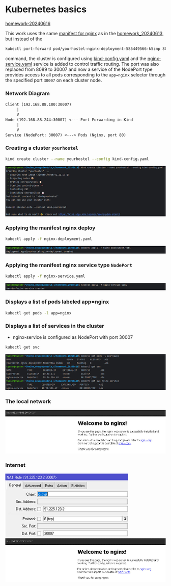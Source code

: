 # Kubernetes basics

 [homework-20240616](https://gitlab.com/dan-it/groups/devops2/homework/-/blob/main/homework-20240616.md)

This work uses the same [manifest for nginx](https://github.com/yourhostel/hw_devops/blob/main/module_4/homework_20240616/nginx-deployment.yaml) as in the [homework_20240613](https://github.com/yourhostel/hw_devops/tree/main/module_4/homework_20240613), but instead of the 
```bash
kubectl port-forward pod/yourhostel-nginx-deployment-585449566-k5zmp 8090:80 --address 192.168.88.244
``` 
command, the cluster is configured using [kind-config.yaml](https://github.com/yourhostel/hw_devops/blob/main/module_4/homework_20240616/kind-config.yaml) and the [nginx-service.yaml](https://github.com/yourhostel/hw_devops/blob/main/module_4/homework_20240616/nginx-service.yaml) service is added to control traffic routing.
The port was also replaced from 8089 to 30007 and now a service of the NodePort type provides access to all pods corresponding to the `app=nginx` selector through the specified port `30007` on each cluster node.

### Network Diagram


```plaintext
Client (192.168.88.100:30007)
     |
     V
Node (192.168.88.244:30007) <--- Port Forwarding in Kind
     |
     V
Service (NodePort: 30007) <---> Pods (Nginx, port 80)

```
### Creating a cluster `yourhostel`
```bash
kind create cluster --name yourhostel --config kind-config.yaml
```
![hw_kub_2 (1).jpg](screenshots%2Fhw_kub_2%20%281%29.jpg)

### Applying the manifest nginx deploy
```bash
kubectl apply -f nginx-deployment.yaml
```
![hw_kub_2 (2).jpg](screenshots%2Fhw_kub_2%20%282%29.jpg)

### Applying the manifest nginx service type `NodePort`
```bash
kubectl apply -f nginx-service.yaml
```
![hw_kub_2 (3).jpg](screenshots%2Fhw_kub_2%20%283%29.jpg)

### Displays a list of pods labeled app=nginx
```bash
kubectl get pods -l app=nginx
```
### Displays a list of services in the cluster
- nginx-service is configured as NodePort with port 30007
```bash
kubectl get svc
```
![hw_kub_2 (4).jpg](screenshots%2Fhw_kub_2%20%284%29.jpg)

### The local network
![hw_kub_2 (5).jpg](screenshots%2Fhw_kub_2%20%285%29.jpg)

### Internet
![hw_kub_2 (6).jpg](screenshots%2Fhw_kub_2%20%286%29.jpg)
![hw_kub_2 (7).jpg](screenshots%2Fhw_kub_2%20%287%29.jpg)